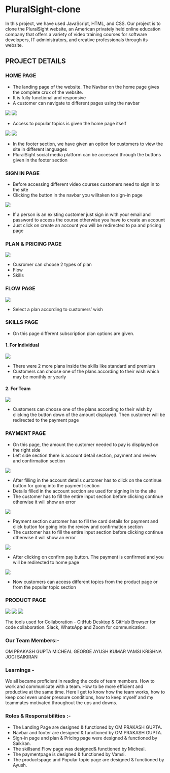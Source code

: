 # PluralSight-clone

In this project, we have used JavaScript, HTML, and CSS. Our project is to clone the PluralSight website, an American privately held online education company that offers a variety of video training courses for software developers, IT administrators, and creative professionals through its website.


##  PROJECT DETAILS

### HOME PAGE

* The landing page of the website. The Navbar on the home page gives the complete crux of the website.
* It is fully functional and responsive
* A customer can navigate to different pages using the navbar

<img src="https://miro.medium.com/max/875/1*EYu0Fip3JdLc3plOB5owMA.png" style="max-width: 100%; display: inline-block;" data-target="animated-image.originalImage">
<img src="https://miro.medium.com/max/875/1*96zSoOTmnbkVpHsX6OrmOA.png" style="max-width: 100%; display: inline-block;" data-target="animated-image.originalImage">

* Access to popular topics is given the home page itself

<img src="https://miro.medium.com/max/875/1*xUg1IpooKrL7EcXjTZ_s0g.png" style="max-width: 100%; display: inline-block;" data-target="animated-image.originalImage">
<img src="https://miro.medium.com/max/875/1*EYu0Fip3JdLc3plOB5owMA.png" style="max-width: 100%; display: inline-block;" data-target="animated-image.originalImage">


* In the footer section, we have given an option for customers to view the site in different languages
* PluralSight social media platform can be accessed through the buttons given in the footer section

### SIGN IN PAGE
* Before accessing different video courses customers need to sign in to the site
* Clicking the button in the navbar you willtaken to sign-in page
<img src="https://miro.medium.com/max/875/1*ZF5aTxXGdjfFN1qZH1e9Wg.png" style="max-width: 100%; display: inline-block;" data-target="animated-image.originalImage">


* If a person is an existing customer just sign in with your email and password to access the course otherwise you have to create an account
* Just click on create an account you will be redirected to pa and pricing page


### PLAN & PRICING PAGE
<img src="https://miro.medium.com/max/875/1*ZF5aTxXGdjfFN1qZH1e9Wg.png" style="max-width: 100%; display: inline-block;" data-target="animated-image.originalImage">

* Cusromer can choose 2 types of plan
 * Flow
 * Skills
 
 ### FLOW PAGE
<img src="https://miro.medium.com/max/875/1*0j9f9-LEaHQ0C_Fc_Ul9FA.png" style="max-width: 100%; display: inline-block;" data-target="animated-image.originalImage">

* Select a plan according to customers’ wish

### SKILLS PAGE
* On this page different subscription plan options are given.
#### 1. For Individual
<img src="https://miro.medium.com/max/875/1*7oUEFvN6xPWpQHQLDrH8Cw.png" style="max-width: 100%; display: inline-block;" data-target="animated-image.originalImage">


* There were 2 more plans inside the skills like standard and premium
* Customers can choose one of the plans according to their wish which may be monthly or yearly

#### 2. For Team
<img src="https://miro.medium.com/max/875/1*qMdhzyJuSzxsV4ow1ftV8A.png" style="max-width: 100%; display: inline-block;" data-target="animated-image.originalImage">

* Customers can choose one of the plans according to their wish by clicking the button down of the amount displayed. Then customer will be redirected to the payment page

### PAYMENT PAGE
* On this page, the amount the customer needed to pay is displayed on the right side
* Left side section there is account detail section, payment and review and confirmation section
<img src="https://miro.medium.com/max/875/1*jPKWRqIIoQTj3d1tBDKaxQ.png" style="max-width: 100%; display: inline-block;" data-target="animated-image.originalImage">

* After filling in the account details customer has to click on the continue button for going into the payment section
* Details filled in the account section are used for signing in to the site
* The customer has to fill the entire input section before clicking continue otherwise it will show an error
<img src="https://miro.medium.com/max/875/1*I9USX_OOil1RuM5lZWS_Ww.png" style="max-width: 100%; display: inline-block;" data-target="animated-image.originalImage">

* Payment section customer has to fill the card details for payment and click button for going into the review and confirmation section
* The customer has to fill the entire input section before clicking continue otherwise it will show an error
<img src="https://miro.medium.com/max/875/1*QInWyxNyGkolAHSgAGzDaw.png" style="max-width: 100%; display: inline-block;" data-target="animated-image.originalImage">

* After clicking on confirm pay button. The payment is confirmed and you will be redirected to home page
<img src="https://miro.medium.com/max/875/1*xpSq3RhaEiTQXxxWRkHJ-Q.png" style="max-width: 100%; display: inline-block;" data-target="animated-image.originalImage">

* Now customers can access different topics from the product page or from the popular topic section

### PRODUCT PAGE
<img src="https://miro.medium.com/max/875/1*Mt0fzgTAyBtt3QWXx0EytQ.png" style="max-width: 100%; display: inline-block;" data-target="animated-image.originalImage">
<img src="https://miro.medium.com/max/875/1*MBwZIakiAHpp52YmZSUhqA.png" style="max-width: 100%; display: inline-block;" data-target="animated-image.originalImage">
<img src="https://miro.medium.com/max/875/1*aX8XqeDI3Oe79mgcGqpOWw.png" style="max-width: 100%; display: inline-block;" data-target="animated-image.originalImage">



The tools used for Collaboration -
GitHub Desktop & GitHub Browser for code collaboration.
Slack, WhatsApp and Zoom for communication.

### Our Team Members:-
OM PRAKASH GUPTA
MICHEAL GEORGE
AYUSH KUMAR
VAMSI KRISHNA
JOGI SAIKIRAN


### Learnings -
We all became proficient in reading the code of team members.
How to work and communicate with a team.
How to be more efficient and productive at the same time.
Here I get to know how the team works, how to keep cool even under pressure conditions, how to keep myself and my teammates motivated throughout the ups and downs.



### Roles & Responsibilities :-
* The Landing Page are designed & functioned by OM PRAKASH GUPTA.
* Navbar and footer are designed & functioned by OM PRAKASH GUPTA.
* Sign-in page and plan & Pricing page were designed & functioned by Saikiran.
* The skillsand Flow page was designed& functioned by Micheal.
* The paymentpage is designed & functioned by Vamsi.
* The productspage and Popular topic page are designed & functioned by Ayush.



